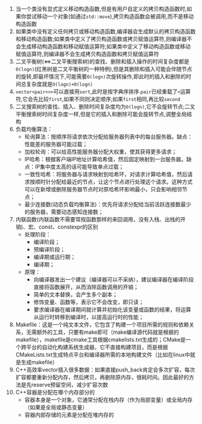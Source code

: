 1. 当一个类没有显式定义移动构造函数,但是有用户自定义的拷贝构造函数时,如果你尝试移动一个对象(如通过`std::move`),拷贝构造函数会被调用,而不是移动构造函数
2. 如果类中没有定义任何拷贝或移动构造函数,编译器会生成默认的拷贝构造函数和移动构造函数;如果类中定义了拷贝构造函数或拷贝赋值运算符,则编译器不会生成移动构造函数和移动赋值运算符;如果类中定义了移动构造函数或移动赋值运算符,则编译器不会生成拷贝构造函数和拷贝赋值运算符
3. 二叉平衡树(<=>二叉平衡搜索树)的查找、删除和插入操作的时间复杂度都是`O(logn)`(红黑树是二叉平衡树的一种特例),但是其删除和插入可能会伴随节点的旋转,即最坏情况下,可能需要`O(logn)`次旋转操作,即此时的插入和删除的时间总复杂度就是`O(logn)+O(logn)`
4. `vector<pair<>>`可以直接用`sort`,此时是按字典序排序.`pair`已经重载了`<`运算符,它会先比较`first`,如果不同则决定顺序;如果`first`相同,再比较`second`
5. 二叉搜索树的查找、插入、删除时间复杂度均为`O(logn)`,它不会旋转节点;二叉平衡搜索树时间复杂度一样,但是它的插入和删除可能会旋转节点,调整全局结构
6. 负载均衡算法：
   * 轮询算法：按顺序将请求依次分配给服务器列表中的每台服务器。缺点：性能差的服务器可能过载；
   * 加权轮询：可以给高性能服务器分配大权重，使其获得更多请求；
   * IP哈希：根据客户端IP地址计算哈希值，然后固定映射到一台服务器。缺点：IP集中度太高的话可能导致单点过载；
   * 一致性哈希：将服务器与请求映射到哈希环，对请求计算哈希值，然后请求按顺时针分配给最近的节点，让这个节点进行处理这个请求。这种方式可以在新增或删除服务器节点时对原哈希环影响最小，只会影响相邻节点；
   * 最少连接数(动态负载均衡算法)：优先将请求分配给当前活跃连接数最少的服务器，需要动态感知连接数；
7. 内联函数(内联函数不需要常规函数那样的来回调用，没有入栈、出栈的开销)、宏、const、constexpr的区别
   * 处理阶段：
     - 编译阶段；
     - 预编译阶段；
     - 编译期或运行期；
     - 编译期；
   * 原理：
     - 向编译器发出一个建议（编译器可以不采纳），建议编译器在编译阶段直接将函数展开，从而消除函数调用的开销；
     - 简单的文本替换，会产生多个副本；
     - 修饰变量、函数等，表示它不会改变，即只读；
     - 要求编译器在编译期间就计算并初始化该变量或函数的结果，将运算从运行时转移到编译时，以提高运行时的性能；  
8. Makefile：这是一个纯文本文件，它包含了构建一个项目所需的规则和依赖关系，无需额外的工具，只要有make即可（make编译源代码就是根据的makefile），makefile是cmake工具根据cmakelists.txt生成的；CMake是一个跨平台的自动化构建系统生成器，它不直接构建项目，而是根据CMakeLists.txt生成特点平台和编译器所需的本地构建文件（比如在linux中就是生成makefile）
9. C++高效率vector插入很多数据：如果直接push_back肯定会多次扩容，每次扩容都要重新分配内存，然后拷贝，再删除原内存，很耗时间。因此最好的方法是先reserve预留空间，减少扩容次数
10. C++容器是分配在哪个内存部分的
    * 容器本身是一个对象，它通常分配在栈内存（作为局部变量）或全局内存（如果是全局或静态变量）
    * 容器内部存储的元素是分配在堆内存的